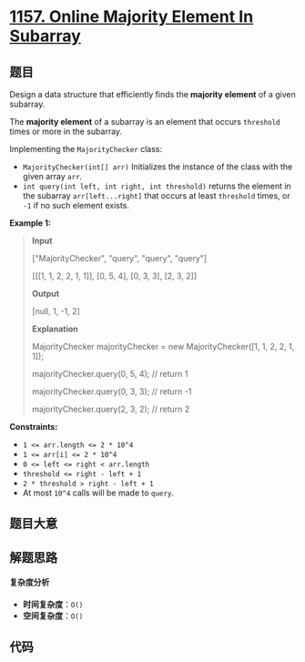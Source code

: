 # [1157. Online Majority Element In Subarray](https://leetcode.com/problems/online-majority-element-in-subarray/)

## 题目

Design a data structure that efficiently finds the **majority element** of a
given subarray.

The **majority element** of a subarray is an element that occurs `threshold`
times or more in the subarray.

Implementing the `MajorityChecker` class:

- `MajorityChecker(int[] arr)` Initializes the instance of the class with the given array `arr`.
- `int query(int left, int right, int threshold)` returns the element in the subarray `arr[left...right]` that occurs at least `threshold` times, or `-1` if no such element exists.

**Example 1:**

> **Input**
>
> ["MajorityChecker", "query", "query", "query"]
>
> [[[1, 1, 2, 2, 1, 1]], [0, 5, 4], [0, 3, 3], [2, 3, 2]]
>
> **Output**
>
> [null, 1, -1, 2]
>
> **Explanation**
>
> MajorityChecker majorityChecker = new MajorityChecker([1, 1, 2, 2, 1, 1]);
>
> majorityChecker.query(0, 5, 4); // return 1
>
> majorityChecker.query(0, 3, 3); // return -1
>
> majorityChecker.query(2, 3, 2); // return 2

**Constraints:**

- `1 <= arr.length <= 2 * 10^4`
- `1 <= arr[i] <= 2 * 10^4`
- `0 <= left <= right < arr.length`
- `threshold <= right - left + 1`
- `2 * threshold > right - left + 1`
- At most `10^4` calls will be made to `query`.

## 题目大意

## 解题思路

#### 复杂度分析

- **时间复杂度**：`O()`
- **空间复杂度**：`O()`

## 代码

```javascript

```

